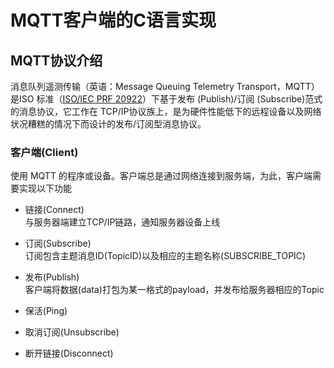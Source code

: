 # MQTT客户端的C语言实现

## MQTT协议介绍

消息队列遥测传输（英语：Message Queuing Telemetry Transport，MQTT）是ISO 标准（[ISO/IEC PRF 20922](https://www.iso.org/standard/69466.html)）下基于发布 (Publish)/订阅 (Subscribe)范式的消息协议，它工作在 TCP/IP协议族上，是为硬件性能低下的远程设备以及网络状况糟糕的情况下而设计的发布/订阅型消息协议。

### 客户端(Client)

使用 MQTT 的程序或设备。客户端总是通过网络连接到服务端，为此，客户端需要实现以下功能

* 链接(Connect)<br>与服务器端建立TCP/IP链路，通知服务器设备上线

* 订阅(Subscribe)<br>订阅包含主题消息ID(TopicID)以及相应的主题名称(SUBSCRIBE_TOPIC)

* 发布(Publish)<br>客户端将数据(data)打包为某一格式的payload，并发布给服务器相应的Topic

* 保活(Ping)

* 取消订阅(Unsubscribe)

* 断开链接(Disconnect)

<!-- ### 客户端的底层

* 数据处理<br>将需要发送的信息及相应的标识符按照MQTT协议处理为相应的数据流(`char MQTTSendBuff[MQTT_BUFF_SIZE]`) -->

